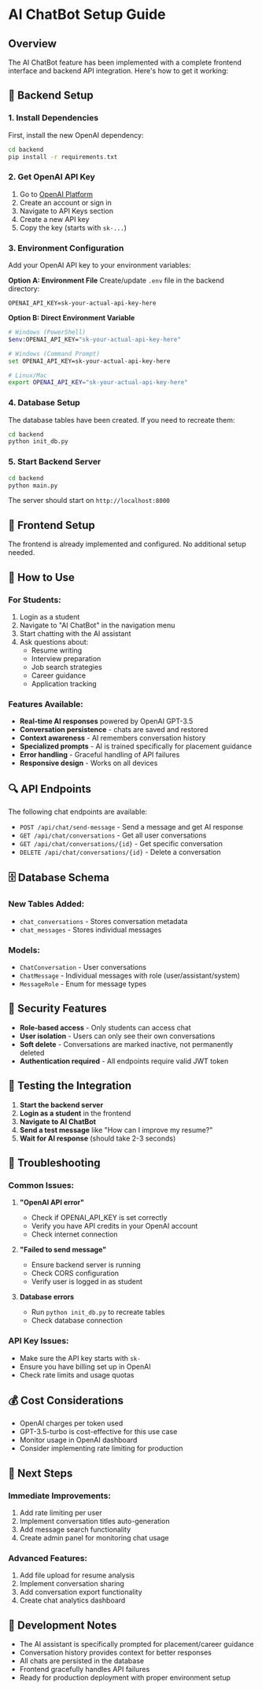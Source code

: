 # AI ChatBot Setup Guide

## Overview
The AI ChatBot feature has been implemented with a complete frontend interface and backend API integration. Here's how to get it working:

## 🔧 Backend Setup

### 1. Install Dependencies
First, install the new OpenAI dependency:

```bash
cd backend
pip install -r requirements.txt
```

### 2. Get OpenAI API Key
1. Go to [OpenAI Platform](https://platform.openai.com/)
2. Create an account or sign in
3. Navigate to API Keys section
4. Create a new API key
5. Copy the key (starts with `sk-...`)

### 3. Environment Configuration
Add your OpenAI API key to your environment variables:

**Option A: Environment File**
Create/update `.env` file in the backend directory:
```
OPENAI_API_KEY=sk-your-actual-api-key-here
```

**Option B: Direct Environment Variable**
```bash
# Windows (PowerShell)
$env:OPENAI_API_KEY="sk-your-actual-api-key-here"

# Windows (Command Prompt)
set OPENAI_API_KEY=sk-your-actual-api-key-here

# Linux/Mac
export OPENAI_API_KEY="sk-your-actual-api-key-here"
```

### 4. Database Setup
The database tables have been created. If you need to recreate them:
```bash
cd backend
python init_db.py
```

### 5. Start Backend Server
```bash
cd backend
python main.py
```

The server should start on `http://localhost:8000`

## 🎨 Frontend Setup

The frontend is already implemented and configured. No additional setup needed.

## 🚀 How to Use

### For Students:
1. Login as a student
2. Navigate to "AI ChatBot" in the navigation menu
3. Start chatting with the AI assistant
4. Ask questions about:
   - Resume writing
   - Interview preparation
   - Job search strategies
   - Career guidance
   - Application tracking

### Features Available:
- **Real-time AI responses** powered by OpenAI GPT-3.5
- **Conversation persistence** - chats are saved and restored
- **Context awareness** - AI remembers conversation history
- **Specialized prompts** - AI is trained specifically for placement guidance
- **Error handling** - Graceful handling of API failures
- **Responsive design** - Works on all devices

## 🔍 API Endpoints

The following chat endpoints are available:

- `POST /api/chat/send-message` - Send a message and get AI response
- `GET /api/chat/conversations` - Get all user conversations
- `GET /api/chat/conversations/{id}` - Get specific conversation
- `DELETE /api/chat/conversations/{id}` - Delete a conversation

## 🗄️ Database Schema

### New Tables Added:
- `chat_conversations` - Stores conversation metadata
- `chat_messages` - Stores individual messages

### Models:
- `ChatConversation` - User conversations
- `ChatMessage` - Individual messages with role (user/assistant/system)
- `MessageRole` - Enum for message types

## 🔐 Security Features

- **Role-based access** - Only students can access chat
- **User isolation** - Users can only see their own conversations
- **Soft delete** - Conversations are marked inactive, not permanently deleted
- **Authentication required** - All endpoints require valid JWT token

## 🎯 Testing the Integration

1. **Start the backend server**
2. **Login as a student** in the frontend
3. **Navigate to AI ChatBot**
4. **Send a test message** like "How can I improve my resume?"
5. **Wait for AI response** (should take 2-3 seconds)

## 🚨 Troubleshooting

### Common Issues:

1. **"OpenAI API error"**
   - Check if OPENAI_API_KEY is set correctly
   - Verify you have API credits in your OpenAI account
   - Check internet connection

2. **"Failed to send message"**
   - Ensure backend server is running
   - Check CORS configuration
   - Verify user is logged in as student

3. **Database errors**
   - Run `python init_db.py` to recreate tables
   - Check database connection

### API Key Issues:
- Make sure the API key starts with `sk-`
- Ensure you have billing set up in OpenAI
- Check rate limits and usage quotas

## 💰 Cost Considerations

- OpenAI charges per token used
- GPT-3.5-turbo is cost-effective for this use case
- Monitor usage in OpenAI dashboard
- Consider implementing rate limiting for production

## 🔄 Next Steps

### Immediate Improvements:
1. Add rate limiting per user
2. Implement conversation titles auto-generation
3. Add message search functionality
4. Create admin panel for monitoring chat usage

### Advanced Features:
1. Add file upload for resume analysis
2. Implement conversation sharing
3. Add conversation export functionality
4. Create chat analytics dashboard

## 📝 Development Notes

- The AI assistant is specifically prompted for placement/career guidance
- Conversation history provides context for better responses
- All chats are persisted in the database
- Frontend gracefully handles API failures
- Ready for production deployment with proper environment setup
